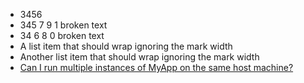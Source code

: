 - 3456
- 345 7 9 1 broken text
- 34 6 8 0 broken text
- A list item that should wrap ignoring the mark width
- Another list item that should wrap ignoring the mark width
- [Can I run multiple instances of MyApp on the same host machine?](#can-i-run-multiple-instances-of-myapp-on-the-same-host-machine)
